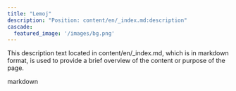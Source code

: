 ```yaml
---
title: "Lemoj"
description: "Position: content/en/_index.md:description"
cascade:
  featured_image: '/images/bg.png'
---
```


This description text located in content/en/_index.md, which is in markdown format, is used to provide a brief overview of the content or purpose of the page.

markdown
